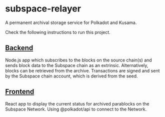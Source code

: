 # subspace-relayer

A permanent archival storage service for Polkadot and Kusama.

Check the following instructions to run this project.

## [Backend](backend)

Node.js app which subscribes to the blocks on the source chain(s) and sends block data to the Subspace chain as an extrinsic. Alternatively, blocks can be retrieved from the archive. Transactions are signed and sent by the Subspace chain account, which is derived from the seed.

## [Frontend](frontend)
React app to display the current status for archived parablocks on the Subspace Network. 
Using @polkadot/api to connect to the Network.

